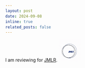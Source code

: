 ```yaml
---
layout: post
date: 2024-09-08
inline: true
related_posts: false
---
```


I am reviewing for [JMLR](https://www.jmlr.org/). <img src="/assets/Badge_JMLR/I_review_JMLR.gif" alt="drawing" width="70"/>